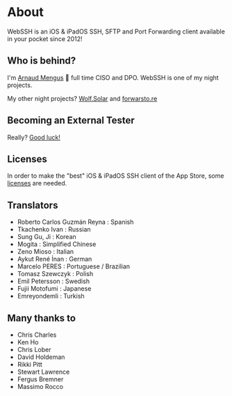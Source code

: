 # About
WebSSH is an iOS & iPadOS SSH, SFTP and Port Forwarding client available in your pocket since 2012!

## Who is behind?
I'm [Arnaud Mengus](https://mengus.net) 🤠 full time CISO and DPO. WebSSH is one of my night projects.

My other night projects? [Wolf.Solar](https://wolf.solar) and [forwarsto.re](https://forwardsto.re)

## Becoming an External Tester
Really? [Good luck!](/becoming-external-tester/)

## Licenses
In order to make the "best" iOS & iPadOS SSH client of the App Store, some [licenses](/documentation/licenses/) are needed.

## Translators
* Roberto Carlos Guzmán Reyna : Spanish
* Tkachenko Ivan : Russian
* Sung Gu, Ji : Korean
* Mogita : Simplified Chinese
* Zeno Mioso : Italian
* Aykut René İnan : German
* Marcelo PERES : Portuguese / Brazilian
* Tomasz Szewczyk : Polish
* Emil Petersson : Swedish
* Fujii Motofumi : Japanese
* Emreyondemli : Turkish

## Many thanks to
* Chris Charles
* Ken Ho
* Chris Lober
* David Holdeman
* Rikki Pitt
* Stewart Lawrence
* Fergus Bremner
* Massimo Rocco